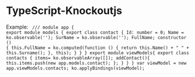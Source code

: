TypeScript-Knockoutjs
=====================

Example:
<code>
///<reference path='knockout.d.ts' />
module app {
    export module models {
        export class contact {
            Id: number = 0;
            Name = ko.observable('');
            SurName = ko.observable('');
            FullName;
            constructor () {
                this.FullName = ko.computed(function () {
                    return this.Name() + " " + this.Surname();
                }, this);
            }
        }
    }
    export module viewModels{
        export class contacts {
            items= ko.observableArray([]);
            addContact(){
                this.items.push(new app.models.contact);
            };
        }
    }
}
var viewModel = new app.viewModels.contacts;
ko.applyBindings(viewModel);
</code>